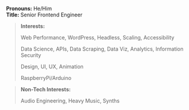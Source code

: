 **Pronouns:** He/Him  
**Title:** Senior Frontend Engineer  

> **Interests:** 
> 
> Web Performance, WordPress, Headless, Scaling, Accessibility
> 
> Data Science, APIs, Data Scraping, Data Viz, Analytics, Information Security
> 
> Design, UI, UX, Animation
> 
> RaspberryPi/Arduino

> **Non-Tech Interests:** 
> 
> Audio Engineering, Heavy Music, Synths
